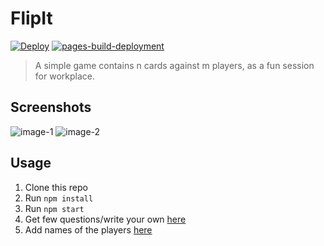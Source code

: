 # FlipIt

[![Deploy](https://github.com/fayaz07/flipit/actions/workflows/deploy.yml/badge.svg)](https://github.com/fayaz07/flipit/actions/workflows/deploy.yml) [![pages-build-deployment](https://github.com/fayaz07/flipit/actions/workflows/pages/pages-build-deployment/badge.svg)](https://fayaz07.github.io/flipit)

> A simple game contains n cards against m players, as a fun session for workplace.

## Screenshots

![image-1](./art/Screenshot%202023-10-20%20at%208.16.27 PM.png)
![image-2](./art/Screenshot%202023-10-20%20at%208.16.41 PM.png)

## Usage

1. Clone this repo
2. Run `npm install`
3. Run `npm start`
4. Get few questions/write your own [here](./src/components/Data.ts)
5. Add names of the players [here](./src/components/wheel/Wheel.tsx)
